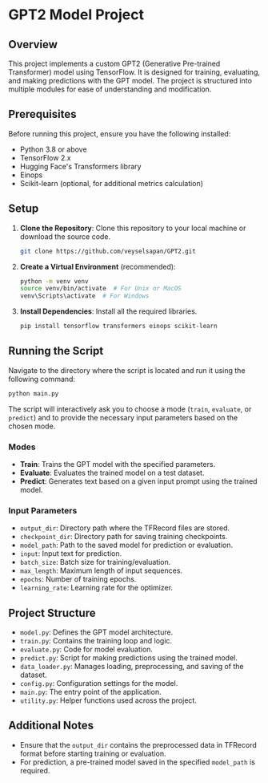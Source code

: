 # GPT2 Model Project

## Overview
This project implements a custom GPT2 (Generative Pre-trained Transformer) model using TensorFlow. It is designed for training, evaluating, and making predictions with the GPT model. The project is structured into multiple modules for ease of understanding and modification.

## Prerequisites
Before running this project, ensure you have the following installed:
- Python 3.8 or above
- TensorFlow 2.x
- Hugging Face's Transformers library
- Einops
- Scikit-learn (optional, for additional metrics calculation)

## Setup
1. **Clone the Repository**: Clone this repository to your local machine or download the source code.

    ```bash
    git clone https://github.com/veyselsapan/GPT2.git
    ```

2. **Create a Virtual Environment** (recommended): 

    ```bash
    python -m venv venv
    source venv/bin/activate  # For Unix or MacOS
    venv\Scripts\activate  # For Windows
    ```

3. **Install Dependencies**: Install all the required libraries.

    ```bash
    pip install tensorflow transformers einops scikit-learn
    ```

## Running the Script
Navigate to the directory where the script is located and run it using the following command:

```bash
python main.py
```

The script will interactively ask you to choose a mode (`train`, `evaluate`, or `predict`) and to provide the necessary input parameters based on the chosen mode.

### Modes
- **Train**: Trains the GPT model with the specified parameters.
- **Evaluate**: Evaluates the trained model on a test dataset.
- **Predict**: Generates text based on a given input prompt using the trained model.

### Input Parameters
- `output_dir`: Directory path where the TFRecord files are stored.
- `checkpoint_dir`: Directory path for saving training checkpoints.
- `model_path`: Path to the saved model for prediction or evaluation.
- `input`: Input text for prediction.
- `batch_size`: Batch size for training/evaluation.
- `max_length`: Maximum length of input sequences.
- `epochs`: Number of training epochs.
- `learning_rate`: Learning rate for the optimizer.

## Project Structure
- `model.py`: Defines the GPT model architecture.
- `train.py`: Contains the training loop and logic.
- `evaluate.py`: Code for model evaluation.
- `predict.py`: Script for making predictions using the trained model.
- `data_loader.py`: Manages loading, preprocessing, and saving of the dataset.
- `config.py`: Configuration settings for the model.
- `main.py`: The entry point of the application.
- `utility.py`: Helper functions used across the project.

## Additional Notes
- Ensure that the `output_dir` contains the preprocessed data in TFRecord format before starting training or evaluation.
- For prediction, a pre-trained model saved in the specified `model_path` is required.

